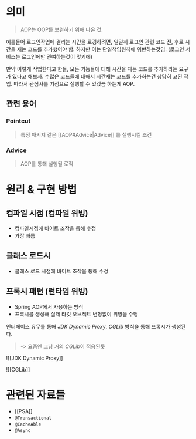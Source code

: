 # 의미
> AOP는 OOP를 보완하기 위해 나온 것.

예를들어 로그인작업에 걸리는 시간을 로깅하려면,
일일히 로그인 관련 코드 전, 후로 시간을 재는 코드를 추가했어야 함.
하지만 이는 단일책임원칙에 위반하는것임. (로그인 서비스는 로그인에만 관여하는것이 맞기에)

만약 이렇게 작업한다고 한들, 모든 기능들에 대해 시간을 재는 코드를 추가하라는 요구가 있다고 해보자.
수많은 코드들에 대해서 시간재는 코드를 추가하는건 상당히 고된 작업.
따라서 관심사를 기점으로 실행할 수 있겠끔 하는게 AOP.

## 관련 용어
### Pointcut
> 특정 패키지 같은 [[AOP#Advice|Advice]] 를 실행시킬 조건
### Advice
> AOP를 통해 실행될 로직

# 원리 & 구현 방법
## 컴파일 시점 (컴파일 위빙)
- 컴파일시점에 바이트 조작을 통해 수정
- 가장 빠름
## 클래스 로드시
- 클래스 로드 시점에 바이트 조작을 통해 수정
## 프록시 패턴 (런타임 위빙)
- Spring AOP에서 사용하는 방식
- 프록시를 생성해 실제 타깃 오브젝트 변형없이 위빙을 수행

인터페이스 유무를 통해 *JDK Dynamic Proxy*, *CGLib* 방식을 통해 프록시가 생성된다.
> -> 요즘엔 그냥 거의 *CGLib*이 적용된듯

![[JDK Dynamic Proxy]]

![[CGLib]]


# 관련된 자료들
- [[PSA]]
- `@Transactional`
- `@CacheAble`
- `@Async`
